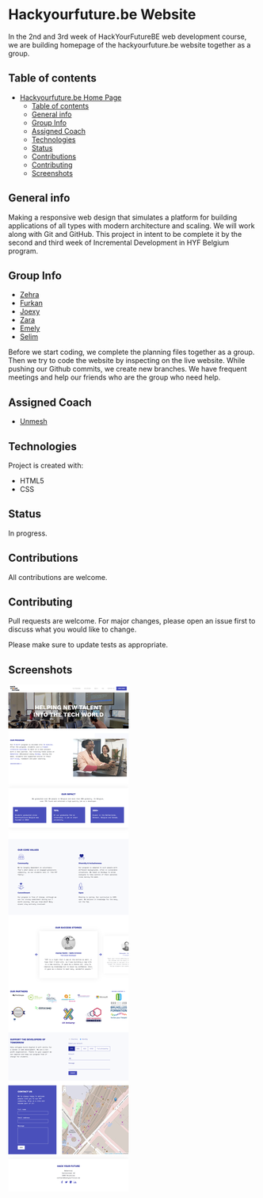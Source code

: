 # Hackyourfuture.be Website

In the 2nd and 3rd week of HackYourFutureBE web development course, we are building homepage of the hackyourfuture.be website together as a group.

## Table of contents
- [Hackyourfuture.be Home Page](#hackyourfuturebe-home-page)
  - [Table of contents](#table-of-contents)
  - [General info](#general-info)
  - [Group Info](#group-info)
  - [Assigned Coach](#assigned-coach)
  - [Technologies](#technologies)
  - [Status](#status)
  - [Contributions](#contributions)
  - [Contributing](#contributing)
  - [Screenshots](#screenshots)

## General info
Making a responsive web design that simulates a platform for building applications of all types with modern architecture and scaling. We will work along with Git and GitHub. This project in intent to be complete it by the second and third week of Incremental Development in HYF Belgium program.

## Group Info
- [Zehra ](https://github.com/zehrayelkenci)
- [Furkan](https://github.com/emelysalmeron)
- [Joexy](https://github.com/Joexy1990)
- [Zara](https://github.com/zaraana)
- [Emely](https://github.com/emelysalmeron)
- [Selim ](https://github.com/selimensar)

Before we start coding, we complete the planning files together as a group. Then we try to code the website by inspecting on the live website. While pushing our Github commits, we create new branches. We have frequent meetings and help our friends who are the group who need help.
## Assigned Coach 
- [Unmesh](https://github.com/unmeshvrije)
## Technologies
Project is created with:

* HTML5
* CSS
## Status

In progress.
## Contributions

All contributions are welcome.
## Contributing
Pull requests are welcome. For major changes, please open an issue first to discuss what you would like to change.

Please make sure to update tests as appropriate.
## Screenshots
![](images/hackyourfuture.be-home.png)
